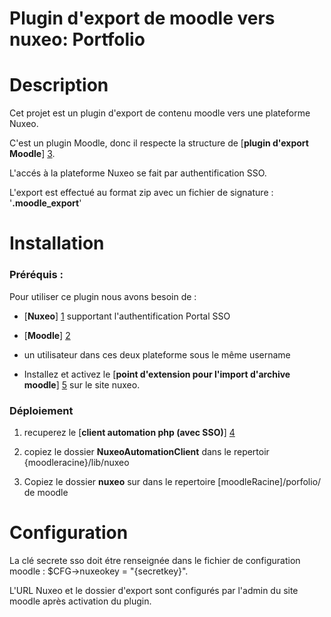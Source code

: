 **Plugin d'export de moodle vers nuxeo: Portfolio** 
===================================================


Description 
===========

Cet projet est un plugin d'export de contenu moodle vers 
une plateforme Nuxeo.


C'est un plugin Moodle, donc il respecte la structure de  [**plugin d'export Moodle**] [3].

L'accés à la plateforme Nuxeo se fait par authentification SSO.

L'export est effectué au format zip avec un fichier de signature : '**.moodle_export**'



Installation 
============

### 	Préréquis :
Pour utiliser ce plugin nous avons besoin de :

*	[**Nuxeo**] [1] supportant l'authentification Portal SSO 

*	[**Moodle**] [2] 

*	un utilisateur dans ces deux plateforme sous le même username

*	Installez et activez le [**point d'extension pour l'import d'archive moodle**] [5] sur le site nuxeo.


###	Déploiement


1. recuperez le [**client automation php (avec SSO)**] [4]

2. copiez le dossier **NuxeoAutomationClient**  dans le repertoir {moodleracine}/lib/nuxeo 

3. Copiez le dossier **nuxeo** sur dans le repertoire [moodleRacine]/porfolio/ de moodle 
	



Configuration 
=============

La clé secrete sso doit étre renseignée dans le fichier de configuration
moodle : $CFG->nuxeokey = "{secretkey}".

L'URL Nuxeo et le dossier d'export sont configurés par l'admin du site moodle
après activation du plugin.


[1]: http://www.nuxeo.com/
[2]: https://moodle.org/
[3]: http://docs.moodle.org/dev/Portfolio_plugins
[4]:https://bitbucket.org/Stage_integration_moodle_nuxeo/nuxeo_automation_php
[5]:https://bitbucket.org/Stage_integration_moodle_nuxeo/nuxeo_fileimporter

